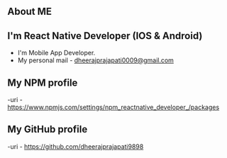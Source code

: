 ## About ME 

<h2>I'm React Native Developer (IOS & Android)</h2>

- I'm Mobile App Developer.
- My personal mail - dheerajprajapati0009@gmail.com

## My NPM profile

-uri - https://www.npmjs.com/settings/npm_reactnative_developer_/packages

## My GitHub profile

-uri - https://github.com/dheerajprajapati9898
